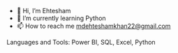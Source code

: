 - 👋 Hi, I’m Ehtesham
- 🌱 I’m currently learning Python
- 📫 How to reach me [mdehteshamkhan22@gmail.com](mdehtehshamkhan22@gmail.com)

Languages and Tools: Power BI, SQL, Excel, Python

<!---
Ehtesham32/Ehtesham32 is a ✨ special ✨ repository because its `README.md` (this file) appears on your GitHub profile.
You can click the Preview link to take a look at your changes.
--->
